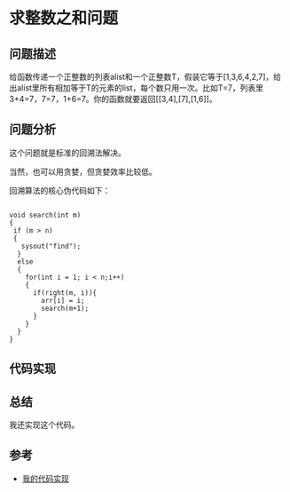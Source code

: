 # 求整数之和问题


## 问题描述

给函数传递一个正整数的列表alist和一个正整数T，假装它等于[1,3,6,4,2,7]，给出alist里所有相加等于T的元素的list，每个数只用一次。比如T=7，列表里3+4=7，7=7，1+6=7。你的函数就要返回[[3,4],[7],[1,6]]。


## 问题分析

这个问题就是标准的回溯法解决。

当然，也可以用贪婪，但贪婪效率比较低。

回溯算法的核心伪代码如下：

```

void search(int m)
{
 if (m > n)
 {
   sysout("find");
  }
  else
  {
    for(int i = 1; i < n;i++)
    {
      if(right(m, i)){
        arr[i] = i;
        search(m+1);
      }
    }
  }
}

```

## 代码实现

## 总结

我还实现这个代码。



## 参考
- [我的代码实现](https://)
